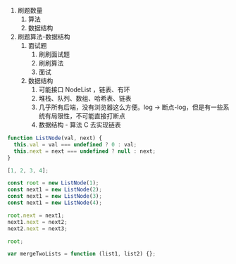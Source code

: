 1. 刷题数量
   1. 算法
   2. 数据结构
2. 刷题算法-数据结构
   1. 面试题
      1. 刷刷面试题
      2. 刷刷算法
      3. 面试
   2. 数据结构
      1. 可能接口 NodeList ，链表、有环
      2. 堆栈、队列、数组、哈希表、链表
      3. 几乎所有后端，没有浏览器这么方便。log -> 断点-log，但是有一些系统有局限性，不可能直接打断点
      4. 数据结构 - 算法 C 去实现链表

```js
function ListNode(val, next) {
  this.val = val === undefined ? 0 : val;
  this.next = next === undefined ? null : next;
}

[1, 2, 3, 4];

const root = new ListNode(1);
const next1 = new ListNode(2);
const next1 = new ListNode(3);
const next1 = new ListNode(4);

root.next = next1;
next1.next = next2;
next2.next = next3;

root;

var mergeTwoLists = function (list1, list2) {};
```

```c

```

<!-- 后端：偏重数据库、Linux ->> 操作系统、数据库、网络 -->
<!-- 数据结构-算法 -->
